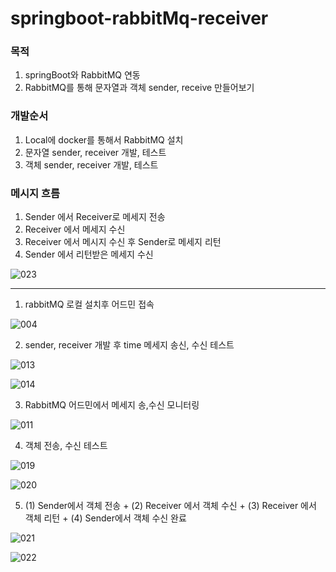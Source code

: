 # springboot-rabbitMq-receiver

### 목적
1. springBoot와 RabbitMQ 연동
2. RabbitMQ를 통해 문자열과 객체 sender, receive 만들어보기

### 개발순서
1. Local에 docker를 통해서 RabbitMQ 설치
2. 문자열 sender, receiver 개발, 테스트
3. 객체 sender, receiver 개발, 테스트 

###  메시지 흐름
1. Sender 에서 Receiver로 메세지 전송  
2. Receiver 에서 메세지 수신
3. Receiver 에서 메시지 수신 후 Sender로 메세지 리턴 
4. Sender 에서 리턴받은 메세지 수신 

![023](https://user-images.githubusercontent.com/48856906/165856446-36e40aaf-6776-4b49-8b2c-2fcaa67c6ed5.PNG)

----

1. rabbitMQ 로컬 설치후 어드민 접속

![004](https://user-images.githubusercontent.com/48856906/165857617-c4cbc77d-e034-404b-81ba-5b2b6478e01a.PNG)

2. sender, receiver 개발 후 time 메세지 송신, 수신 테스트

![013](https://user-images.githubusercontent.com/48856906/165857903-40d98076-9f87-420c-a21d-5c3ceec68e08.PNG)

![014](https://user-images.githubusercontent.com/48856906/165857911-566173d6-5cf1-4a55-944b-0012dea0f6e5.PNG)

3. RabbitMQ 어드민에서 메세지 송,수신 모니터링

![011](https://user-images.githubusercontent.com/48856906/165857990-1cb4ca9e-939b-4b0b-996b-678a4ebc1348.PNG)

4. 객체 전송, 수신 테스트  

![019](https://user-images.githubusercontent.com/48856906/165858346-72252ab3-fa82-4eee-815c-1c9ce75d7eb3.PNG)

![020](https://user-images.githubusercontent.com/48856906/165858362-b8dec77e-fd59-4957-a5e8-63a81ff808af.PNG)

5. (1) Sender에서 객체 전송 + (2) Receiver 에서 객체 수신 + (3) Receiver 에서 객체 리턴 + (4) Sender에서 객체 수신 완료

![021](https://user-images.githubusercontent.com/48856906/165858375-b2feffa3-a462-4403-a71d-d5a70d53c42d.PNG)

![022](https://user-images.githubusercontent.com/48856906/165858389-20d99029-aa79-4e6c-a2eb-05be50ba740e.PNG)

